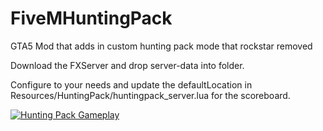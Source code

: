 # FiveMHuntingPack
GTA5 Mod that adds in custom hunting pack mode that rockstar removed

Download the FXServer and drop server-data into folder. 

Configure to your needs and update the defaultLocation in Resources/HuntingPack/huntingpack_server.lua for the scoreboard.

[![Hunting Pack Gameplay](http://img.youtube.com/vi/zTjL0jPD590/0.jpg)](https://www.youtube.com/watch?v=zTjL0jPD590 "Hunting Pack Gameplay")
